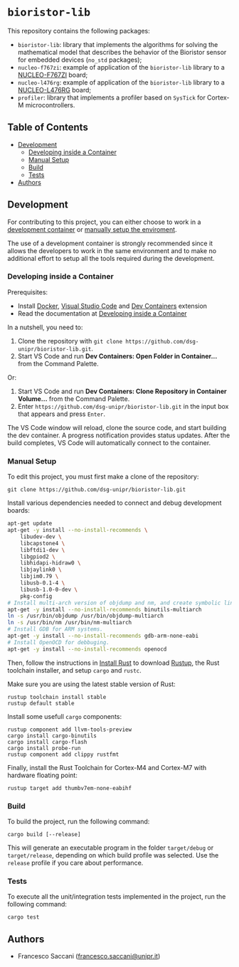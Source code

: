 # `bioristor-lib`

This repository contains the following packages:
* `bioristor-lib`: library that implements the algorithms for solving the mathematical model that describes the behavior of the Bioristor sensor for embedded devices (`no_std` packages);
* `nucleo-f767zi`: example of application of the `bioristor-lib` library to a [NUCLEO-F767ZI](https://www.st.com/en/evaluation-tools/nucleo-f767zi.html) board;
* `nucleo-l476rg`: example of application of the `bioristor-lib` library to a [NUCLEO-L476RG](https://www.st.com/en/evaluation-tools/nucleo-l476rg.html) board;
* `profiler`: library that implements a profiler based on `SysTick` for Cortex-M microcontrollers.


## Table of Contents

* [Development](#development)
  * [Developing inside a Container](#developing-inside-a-container)
  * [Manual Setup](#manual-setup)
  * [Build](#build)
  * [Tests](#tests)
* [Authors](#authors)


## Development

For contributing to this project, you can either choose to work in a [development container](#developing-inside-a-container) or [manually setup the enviroment](#manual-setup).

The use of a development container is strongly recommended since it allows the developers to work in the same environment and to make no additional effort to setup all the tools required during the development.

### Developing inside a Container

Prerequisites:
  - Install [Docker](https://docs.docker.com/get-docker/), [Visual Studio Code](https://code.visualstudio.com/) and [Dev Containers](https://marketplace.visualstudio.com/items?itemName=ms-vscode-remote.remote-containers) extension
  - Read the documentation at [Developing inside a Container](https://code.visualstudio.com/docs/remote/containers)

In a nutshell, you need to:
  1. Clone the repository with `git clone https://github.com/dsg-unipr/bioristor-lib.git`.
  1. Start VS Code and run **Dev Containers: Open Folder in Container...** from the Command Palette.

Or:
  1. Start VS Code and run **Dev Containers: Clone Repository in Container Volume...** from the Command Palette.
  1. Enter `https://github.com/dsg-unipr/bioristor-lib.git` in the input box that appears and press `Enter`.

The VS Code window will reload, clone the source code, and start building the dev container. A progress notification provides status updates.
After the build completes, VS Code will automatically connect to the container.

### Manual Setup

To edit this project, you must first make a clone of the repository:

```
git clone https://github.com/dsg-unipr/bioristor-lib.git
```

Install various dependencies needed to connect and debug development boards:

```bash
apt-get update
apt-get -y install --no-install-recommends \
    libudev-dev \
    libcapstone4 \
    libftdi1-dev \
    libgpiod2 \
    libhidapi-hidraw0 \
    libjaylink0 \
    libjim0.79 \
    libusb-0.1-4 \
    libusb-1.0-0-dev \
    pkg-config
# Install multi-arch version of objdump and nm, and create symbolic links.
apt-get -y install --no-install-recommends binutils-multiarch
ln -s /usr/bin/objdump /usr/bin/objdump-multiarch
ln -s /usr/bin/nm /usr/bin/nm-multiarch
# Install GDB for ARM systems.
apt-get -y install --no-install-recommends gdb-arm-none-eabi
# Install OpenOCD for debbuging.
apt-get -y install --no-install-recommends openocd
```

Then, follow the instructions in [Install Rust](https://www.rust-lang.org/tools/install) to download [Rustup](https://github.com/rust-lang/rustup), the Rust toolchain installer, and setup `cargo` and `rustc`.

Make sure you are using the latest stable version of Rust:
```
rustup toolchain install stable
rustup default stable
```

Install some usefull `cargo` components:
```
rustup component add llvm-tools-preview
cargo install cargo-binutils
cargo install cargo-flash
cargo install probe-run
rustup component add clippy rustfmt
```

Finally, install the Rust Toolchain for Cortex-M4 and Cortex-M7 with hardware floating point:

```
rustup target add thumbv7em-none-eabihf
```

### Build

To build the project, run the following command:
```
cargo build [--release]
```
This will generate an executable program in the folder `target/debug` or `target/release`, depending on which build profile was selected. Use the `release` profile if you care about performance.

### Tests

To execute all the unit/integration tests implemented in the project, run the following command:
```
cargo test
```


## Authors

- Francesco Saccani (francesco.saccani@unipr.it)
